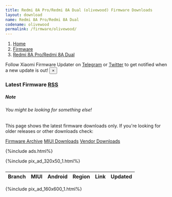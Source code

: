 ```yaml
---
title: Redmi 8A Pro/Redmi 8A Dual (olivewood) Firmware Downloads
layout: download
name: Redmi 8A Pro/Redmi 8A Dual
codename: olivewood
permalink: /firmware/olivewood/
---
```

<nav aria-label="breadcrumb">
    <ol class="breadcrumb">
        <li class="breadcrumb-item"><a href="/">Home</a></li>
        <li class="breadcrumb-item"><a href="/firmware/">Firmware</a></li>
        <li class="breadcrumb-item active" aria-current="page"><a href="/firmware/olivewood/">Redmi 8A Pro/Redmi 8A Dual</a></li>
    </ol>
</nav>
<div class="alert alert-primary alert-dismissible fade show" role="alert">
    Follow Xiaomi Firmware Updater on <a href="https://t.me/XiaomiFirmwareUpdater" class="alert-link">Telegram</a>
     or <a href="https://twitter.com/MiFwUpdater" class="alert-link">Twitter</a> to get notified when a new update is out!
    <button type="button" class="close" data-dismiss="alert" aria-label="Close">
        <span aria-hidden="true">&times;</span>
    </button>
</div>
<h3>Latest Firmware <span class="badge badge-light"><a href="/releases.xml" class="icon solid fa-rss">
<span class="label">RSS</span></a></span></h3>
<div class="card">
  <div class="card-body">
    <h5 class="card-title">Note</h5>
    <h6 class="card-subtitle mb-2 text-muted">You might be looking for something else!</h6>
    <p class="card-text">This page shows the latest firmware downloads only.
     If you're looking for older releases or other downloads check:</p>
    <a href="/archive/firmware/olivewood/" class="card-link">Firmware Archive</a>
    <a href="/miui/olivewood/" class="card-link">MIUI Downloads</a>
    <a href="/vendor/olivewood/" class="card-link">Vendor Downloads</a>
  </div>
</div>

{%include ads.html%}
<div class="row justify-content-center">
    <div class="col-10">
        {%include pix_ad_320x50_1.html%}
        <div class="table-responsive-md" style="margin-top: 25px;">
            <table id="firmware" class="display dt-responsive nowrap compact table table-striped table-hover table-sm">
                <thead class="thead-dark">
                    <tr>
                        <th data-ref="branch">Branch</th>
                        <th data-ref="miui">MIUI</th>
                        <th data-ref="android">Android</th>
                        <th data-ref="region">Region</th>
                        <th data-ref="link">Link</th>
                        <th data-ref="updated">Updated</th>
                    </tr>
                </thead>
                <script>loadFirmwareDownloads('olivewood', 'latest')</script>
            </table>
        </div>
    </div>
    {%include pix_ad_160x600_1.html%}
</div>
